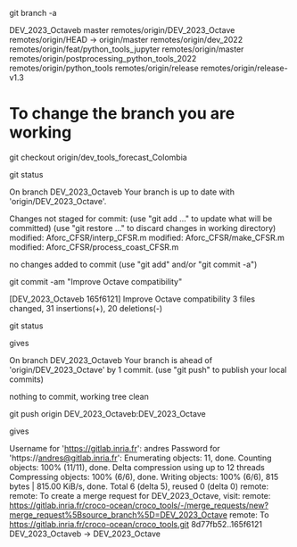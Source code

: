 git branch -a

DEV_2023_Octaveb
master
remotes/origin/DEV_2023_Octave
remotes/origin/HEAD -> origin/master
remotes/origin/dev_2022
remotes/origin/feat/python_tools_jupyter
remotes/origin/master
remotes/origin/postprocessing_python_tools_2022
remotes/origin/python_tools
remotes/origin/release
remotes/origin/release-v1.3
  
# To change the branch you are working

git checkout origin/dev_tools_forecast_Colombia
  
git status
 
On branch DEV_2023_Octaveb
Your branch is up to date with 'origin/DEV_2023_Octave'.

Changes not staged for commit:
  (use "git add <file>..." to update what will be committed)
  (use "git restore <file>..." to discard changes in working directory)
        modified:   Aforc_CFSR/interp_CFSR.m
        modified:   Aforc_CFSR/make_CFSR.m
        modified:   Aforc_CFSR/process_coast_CFSR.m

no changes added to commit (use "git add" and/or "git commit -a")

git commit -am "Improve Octave compatibility"
 
[DEV_2023_Octaveb 165f6121] Improve Octave compatibility
 3 files changed, 31 insertions(+), 20 deletions(-) 

git status

gives

On branch DEV_2023_Octaveb
Your branch is ahead of 'origin/DEV_2023_Octave' by 1 commit.
  (use "git push" to publish your local commits)

nothing to commit, working tree clean

git push origin DEV_2023_Octaveb:DEV_2023_Octave

gives

Username for 'https://gitlab.inria.fr': andres
Password for 'https://andres@gitlab.inria.fr':
Enumerating objects: 11, done.
Counting objects: 100% (11/11), done.
Delta compression using up to 12 threads
Compressing objects: 100% (6/6), done.
Writing objects: 100% (6/6), 815 bytes | 815.00 KiB/s, done.
Total 6 (delta 5), reused 0 (delta 0)
remote:
remote: To create a merge request for DEV_2023_Octave, visit:
remote:   https://gitlab.inria.fr/croco-ocean/croco_tools/-/merge_requests/new?merge_request%5Bsource_branch%5D=DEV_2023_Octave
remote:
To https://gitlab.inria.fr/croco-ocean/croco_tools.git
   8d77fb52..165f6121  DEV_2023_Octaveb -> DEV_2023_Octave
